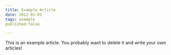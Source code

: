 ```yaml
---
title: Example Article
date: 2012-01-01
tags: example
published:false

---
```


This is an example article. You probably want to delete it and write your own articles!
